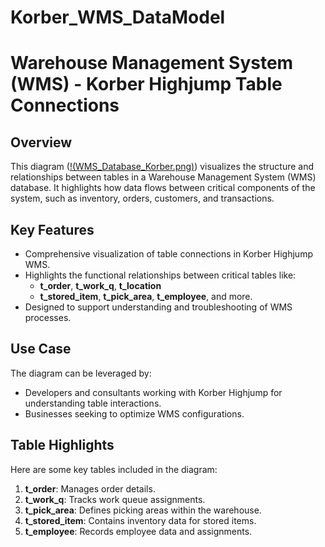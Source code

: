 # Korber_WMS_DataModel
# Warehouse Management System (WMS) - Korber Highjump Table Connections

## Overview
This diagram ([!(WMS_Database_Korber.png)](WMS_Database_Korber.png)) visualizes the structure and relationships between tables in a Warehouse Management System (WMS) database. It highlights how data flows between critical components of the system, such as inventory, orders, customers, and transactions.

## Key Features
- Comprehensive visualization of table connections in Korber Highjump WMS.
- Highlights the functional relationships between critical tables like:
  - **t_order**, **t_work_q**, **t_location**
  - **t_stored_item**, **t_pick_area**, **t_employee**, and more.
- Designed to support understanding and troubleshooting of WMS processes.

## Use Case
The diagram can be leveraged by:
- Developers and consultants working with Korber Highjump for understanding table interactions.
- Businesses seeking to optimize WMS configurations.

## Table Highlights
Here are some key tables included in the diagram:
1. **t_order**: Manages order details.
2. **t_work_q**: Tracks work queue assignments.
3. **t_pick_area**: Defines picking areas within the warehouse.
4. **t_stored_item**: Contains inventory data for stored items.
5. **t_employee**: Records employee data and assignments.

